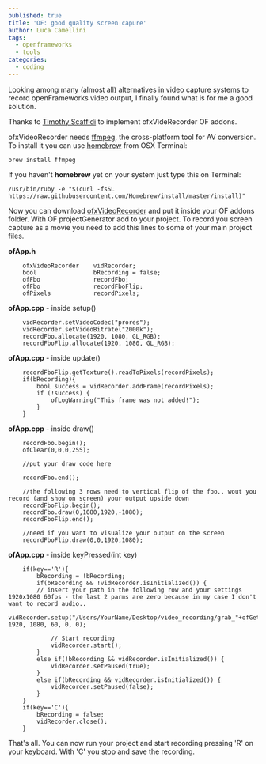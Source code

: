 ```yaml
---
published: true
title: 'OF: good quality screen capure'
author: Luca Camellini
tags:
  - openframeworks
  - tools
categories:
  - coding
---
```

Looking among many (almost all) alternatives in video capture systems to record openFrameworks video output, I finally found what is for me a good solution.

Thanks to [Timothy Scaffidi](https://github.com/timscaffidi) to implement ofxVideRecorder OF addons.

ofxVideoRecorder needs [ffmpeg](http://ffmpeg.org), the cross-platform tool for AV conversion. To install it you can use [homebrew](https://brew.sh) from OSX Terminal:

```
brew install ffmpeg
```

If you haven't **homebrew** yet on your system just type this on Terminal:

```
/usr/bin/ruby -e "$(curl -fsSL https://raw.githubusercontent.com/Homebrew/install/master/install)"
```

Now you can download [ofxVideoRecorder](https://github.com/timscaffidi/ofxVideoRecorder) and put it inside your OF addons folder. With OF projectGenerator add to your project.
To record you screen capture as a movie you need to add this lines to some of your main project files.

**ofApp.h**
```
    ofxVideoRecorder    vidRecorder;
    bool 				bRecording = false;
    ofFbo 				recordFbo;
    ofFbo 				recordFboFlip;
    ofPixels 			recordPixels;
```


**ofApp.cpp** - inside setup()
```
    vidRecorder.setVideoCodec("prores");
    vidRecorder.setVideoBitrate("2000k");
    recordFbo.allocate(1920, 1080, GL_RGB);
    recordFboFlip.allocate(1920, 1080, GL_RGB);
```


**ofApp.cpp** - inside update()
```
    recordFboFlip.getTexture().readToPixels(recordPixels);
    if(bRecording){
        bool success = vidRecorder.addFrame(recordPixels);
        if (!success) {
            ofLogWarning("This frame was not added!");
        }
    }
```


**ofApp.cpp** - inside draw()
```
    recordFbo.begin();
    ofClear(0,0,0,255);

	//put your draw code here
    
    recordFbo.end();
    
    //the following 3 rows need to vertical flip of the fbo.. wout you record (and show on screen) your output upside down
    recordFboFlip.begin();
    recordFbo.draw(0,1080,1920,-1080);
    recordFboFlip.end();
    
    //need if you want to visualize your output on the screen
    recordFboFlip.draw(0,0,1920,1080);
```


**ofApp.cpp** - inside keyPressed(int key)
```
	if(key=='R'){
        bRecording = !bRecording;
        if(bRecording && !vidRecorder.isInitialized()) {
        // insert your path in the following row and your settings 1920x1080 60fps - the last 2 parms are zero because in my case I don't want to record audio..
 vidRecorder.setup("/Users/YourName/Desktop/video_recording/grab_"+ofGetTimestampString()+".mov", 1920, 1080, 60, 0, 0);
                       
            // Start recording
            vidRecorder.start();
        }
        else if(!bRecording && vidRecorder.isInitialized()) {
            vidRecorder.setPaused(true);
        }
        else if(bRecording && vidRecorder.isInitialized()) {
            vidRecorder.setPaused(false);
        }
    }
    if(key=='C'){
        bRecording = false;
        vidRecorder.close();
    }
```

That's all. You can now run your project and start recording pressing 'R' on your keyboard. With 'C' you stop and save the recording.
